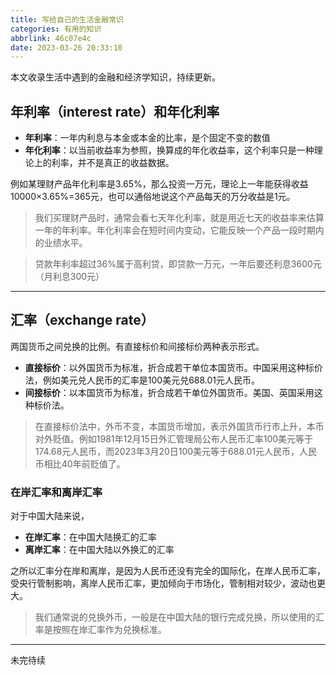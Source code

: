 ```yaml
---
title: 写给自己的生活金融常识
categories: 有用的知识
abbrlink: 46c07e4c
date: 2023-03-26 20:33:10
---
```


本文收录生活中遇到的金融和经济学知识，持续更新。

<!-- more -->

## 年利率（interest rate）和年化利率

- **年利率**：一年内利息与本金或本金的比率，是个固定不变的数值
- **年化利率**：以当前收益率为参照，换算成的年化收益率，这个利率只是一种理论上的利率，并不是真正的收益数据。

例如某理财产品年化利率是3.65%，那么投资一万元，理论上一年能获得收益 10000×3.65%=365元，也可以通俗地说这个产品每天的万分收益是1元。


> 我们买理财产品时，通常会看七天年化利率，就是用近七天的收益率来估算一年的年利率。年化利率会在短时间内变动，它能反映一个产品一段时期内的业绩水平。

> 贷款年利率超过36%属于高利贷，即贷款一万元，一年后要还利息3600元（月利息300元）

---

## 汇率（exchange rate）

两国货币之间兑换的比例。有直接标价和间接标价两种表示形式。

- **直接标价**：以外国货币为标准，折合成若干单位本国货币。中国采用这种标价法，例如美元兑人民币的汇率是100美元兑688.01元人民币。
- **间接标价**：以本国货币为标准，折合成若干单位外国货币。美国、英国采用这种标价法。

> 在直接标价法中，外币不变，本国货币增加，表示外国货币行市上升，本币对外贬值。例如1981年12月15日外汇管理局公布人民币汇率100美元等于174.68元人民币，而2023年3月20日100美元等于688.01元人民币，人民币相比40年前贬值了。

### 在岸汇率和离岸汇率

对于中国大陆来说，

- **在岸汇率**：在中国大陆换汇的汇率
- **离岸汇率**：在中国大陆以外换汇的汇率

之所以汇率分在岸和离岸，是因为人民币还没有完全的国际化，在岸人民币汇率，受央行管制影响，离岸人民币汇率，更加倾向于市场化，管制相对较少，波动也更大。

> 我们通常说的兑换外币，一般是在中国大陆的银行完成兑换，所以使用的汇率是按照在岸汇率作为兑换标准。

---

未完待续